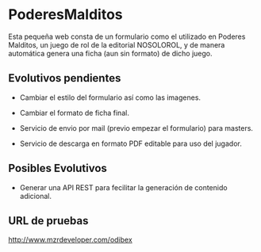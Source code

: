 # PoderesMalditos

Esta pequeña web consta de un formulario como el utilizado en Poderes Malditos, un juego de rol de la editorial NOSOLOROL, y de manera automática genera una ficha (aun sin formato) de dicho juego.

## Evolutivos pendientes

- Cambiar el estilo del formulario así como las imagenes.

- Cambiar el formato de ficha final.

- Servicio de envio por mail (previo empezar el formulario) para masters.

- Servicio de descarga en formato PDF editable para uso del jugador.

## Posibles Evolutivos

- Generar una API REST para fecilitar la generación de contenido adicional.

## URL de pruebas

http://www.mzrdeveloper.com/odibex
